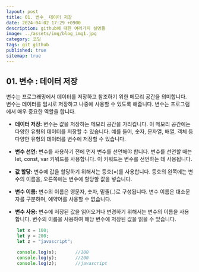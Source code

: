 ```yaml
---
layout: post
title: 01. 변수_ 데이터 저장
date: 2024-04-02 17:29 +0900
description: github에 대한 여러가지 설명들
image: ../assets/img/blog_img1.jpg
category: 코딩
tags: git github
published: true
sitemap: true
---
```


## 01. 변수 : 데이터 저장
변수는 프로그래밍에서 데이터를 저장하고 참조하기 위한 메모리 공간을 의미합니다.   
변수는 데이터를 임시로 저장하고 나중에 사용할 수 있도록 해줍니다. 변수는 프로그램에서 매우 중요한 역할을 합니다.   

- **데이터 저장:** 변수는 값을 저장하는 메모리 공간을 가리킵니다.
이 메모리 공간에는 다양한 유형의 데이터를 저장할 수 있습니다.
예를 들어, 숫자, 문자열, 배열, 객체 등 다양한 유형의 데이터를 변수에 저장할 수 있습니다.

- **변수 선언:** 변수를 사용하기 전에 먼저 변수를 선언해야 합니다.
변수를 선언할 때는 let, const, var 키워드를 사용합니다.
이 키워드는 변수를 선언하는 데 사용됩니다.

- **값 할당:** 변수에 값을 할당하기 위해서는 등호(=)를 사용합니다.
등호의 왼쪽에는 변수의 이름을, 오른쪽에는 변수에 할당할 값을 넣습니다.

- **변수 이름:** 변수의 이름은 영문자, 숫자, 밑줄(_)로 구성됩니다.
변수 이름은 대소문자를 구분하며, 예약어를 사용할 수 없습니다.

- **변수 사용:** 변수에 저장된 값을 읽어오거나 변경하기 위해서는 변수의 이름을 사용합니다.
변수의 이름을 사용하여 해당 변수에 저장된 값을 읽을 수 있습니다.
````javascript
    let x = 100;
    let y = 200;
    let z = "javascript";

    console.log(x);       //100
    console.log(y);       //200
    console.log(z);       //javascript
````